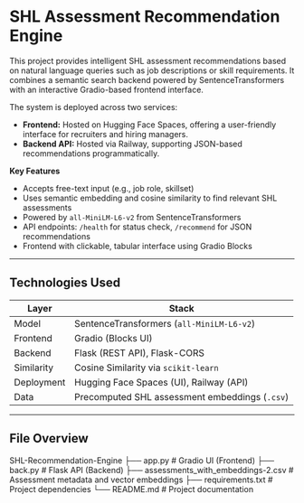 # SHL Assessment Recommendation Engine

This project provides intelligent SHL assessment recommendations based on natural language queries such as job descriptions or skill requirements. It combines a semantic search backend powered by SentenceTransformers with an interactive Gradio-based frontend interface.

The system is deployed across two services:

- **Frontend:** Hosted on Hugging Face Spaces, offering a user-friendly interface for recruiters and hiring managers.  
- **Backend API:** Hosted via Railway, supporting JSON-based recommendations programmatically.

**Key Features**  
- Accepts free-text input (e.g., job role, skillset)  
- Uses semantic embedding and cosine similarity to find relevant SHL assessments  
- Powered by `all-MiniLM-L6-v2` from SentenceTransformers  
- API endpoints: `/health` for status check, `/recommend` for JSON recommendations  
- Frontend with clickable, tabular interface using Gradio Blocks

---

## Technologies Used

| Layer        | Stack                                           |
|-------------|--------------------------------------------------|
| Model      | SentenceTransformers (`all-MiniLM-L6-v2`)        |
| Frontend   | Gradio (Blocks UI)                              |
| Backend    | Flask (REST API), Flask-CORS                    |
| Similarity | Cosine Similarity via `scikit-learn`            |
| Deployment | Hugging Face Spaces (UI), Railway (API)         |
| Data       | Precomputed SHL assessment embeddings (`.csv`)  |

---

## File Overview

SHL-Recommendation-Engine
├── app.py # Gradio UI (Frontend)
├── back.py # Flask API (Backend)
├── assessments_with_embeddings-2.csv # Assessment metadata and vector embeddings
├── requirements.txt # Project dependencies
└── README.md # Project documentation
